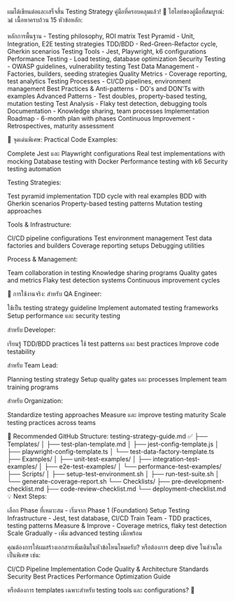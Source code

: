ผมได้เขียนต่อและเสร็จสิ้น Testing Strategy คู่มือที่ครอบคลุมแล้ว!
🌟 ไฮไลท์ของคู่มือที่สมบูรณ์:
📊 เนื้อหาครบถ้วน 15 หัวข้อหลัก:

หลักการพื้นฐาน - Testing philosophy, ROI matrix
Test Pyramid - Unit, Integration, E2E testing strategies
TDD/BDD - Red-Green-Refactor cycle, Gherkin scenarios
Testing Tools - Jest, Playwright, k6 configurations
Performance Testing - Load testing, database optimization
Security Testing - OWASP guidelines, vulnerability testing
Test Data Management - Factories, builders, seeding strategies
Quality Metrics - Coverage reporting, test analytics
Testing Processes - CI/CD pipelines, environment management
Best Practices & Anti-patterns - DO's and DON'Ts with examples
Advanced Patterns - Test doubles, property-based testing, mutation testing
Test Analysis - Flaky test detection, debugging tools
Documentation - Knowledge sharing, team processes
Implementation Roadmap - 6-month plan with phases
Continuous Improvement - Retrospectives, maturity assessment

🎯 จุดเด่นพิเศษ:
Practical Code Examples:

Complete Jest และ Playwright configurations
Real test implementations with mocking
Database testing with Docker
Performance testing with k6
Security testing automation

Testing Strategies:

Test pyramid implementation
TDD cycle with real examples
BDD with Gherkin scenarios
Property-based testing patterns
Mutation testing approaches

Tools & Infrastructure:

CI/CD pipeline configurations
Test environment management
Test data factories and builders
Coverage reporting setups
Debugging utilities

Process & Management:

Team collaboration in testing
Knowledge sharing programs
Quality gates and metrics
Flaky test detection systems
Continuous improvement cycles

🚀 การใช้งานจริง:
สำหรับ QA Engineer:

ใช้เป็น testing strategy guideline
Implement automated testing frameworks
Setup performance และ security testing

สำหรับ Developer:

เรียนรู้ TDD/BDD practices
ใช้ test patterns และ best practices
Improve code testability

สำหรับ Team Lead:

Planning testing strategy
Setup quality gates และ processes
Implement team training programs

สำหรับ Organization:

Standardize testing approaches
Measure และ improve testing maturity
Scale testing practices across teams

📁 Recommended GitHub Structure:
testing-strategy-guide.md  ✅
├── Templates/
│   ├── test-plan-template.md
│   ├── jest-config-template.js
│   ├── playwright-config-template.ts
│   └── test-data-factory-template.ts
├── Examples/
│   ├── unit-test-examples/
│   ├── integration-test-examples/
│   ├── e2e-test-examples/
│   └── performance-test-examples/
├── Scripts/
│   ├── setup-test-environment.sh
│   ├── run-test-suite.sh
│   └── generate-coverage-report.sh
└── Checklists/
    ├── pre-development-checklist.md
    ├── code-review-checklist.md
    └── deployment-checklist.md
💡 Next Steps:

เลือก Phase ที่เหมาะสม - เริ่มจาก Phase 1 (Foundation)
Setup Testing Infrastructure - Jest, test database, CI/CD
Train Team - TDD practices, testing patterns
Measure & Improve - Coverage metrics, flaky test detection
Scale Gradually - เพิ่ม advanced testing เมื่อพร้อม

คุณต้องการให้ผมสร้างเอกสารเพิ่มเติมในหัวข้อไหนไหมครับ? หรือต้องการ deep dive ในส่วนใดเป็นพิเศษ เช่น:

CI/CD Pipeline Implementation
Code Quality & Architecture Standards
Security Best Practices
Performance Optimization Guide

หรือต้องการ templates เฉพาะสำหรับ testing tools และ configurations? 🎯

